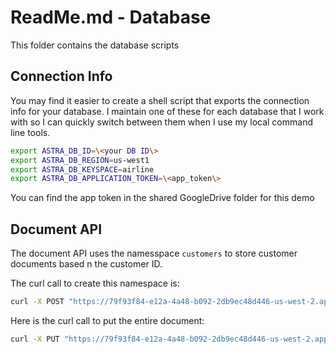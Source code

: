 # ReadMe.md - Database

This folder contains the database scripts

## Connection Info

You may find it easier to create a shell script that exports the connection info for your database. I maintain one of these for each database that I work with so I can quickly switch between them when I use my local command line tools.

```sh
export ASTRA_DB_ID=\<your DB ID\>
export ASTRA_DB_REGION=us-west1
export ASTRA_DB_KEYSPACE=airline
export ASTRA_DB_APPLICATION_TOKEN=\<app_token\>
```

You can find the app token in the shared GoogleDrive folder for this demo

## Document API

The document API uses the namesspace ```customers``` to store customer documents based n the customer ID.

The curl call to create this namespace is:

```sh
curl -X POST "https://79f93f84-e12a-4a48-b092-2db9ec48d446-us-west-2.apps.astra.datastax.com/api/rest/v2/namespaces/airline/collections" -H  "accept: application/json" -H  "X-Cassandra-Token: AstraCS:<REDACTED>" -H  "Content-Type: application/json" -d "{\"name\" : \"customers\"}"
```

Here is the curl call to put the entire document:

```sh
curl -X PUT "https://79f93f84-e12a-4a48-b092-2db9ec48d446-us-west-2.apps.astra.datastax.com/api/rest/v2/namespaces/airline/collections/customers/33330000-1111-1111-1111-000011110000" -H  "accept: application/json" -H  "X-Cassandra-Token: AstraCS:<REDACTED>" -H  "Content-Type: application/json" -d "{    \"id\": \"33330000-1111-1111-1111-000011110000\",    \"club_id\": 12355,    \"club_membership\" : \"100K\",    \"club_joined\": \"2012-04-23T18:25:43.511Z\",    \"club_expiration\": \"2021-10-23T18:25:43.511Z\",    \"contact\" : {        \"cell_phone\": \"+1 555-555-5555\",        \"work_phone\": \"+1 555-555-5555\",        \"email\" : [\"demo@datastax.com\", \"john2159@somebiz.com\"],        \"opt_in\" : true,        \"home_address\" : \"100 Main St, Palo Alto, CA 95005\",        \"work_address\": \"100 Main St, Palo Alto, CA 95005\"    },    \"club_checkins\" : [        {\"checkin_date\": \"2012-04-23T18:25:43.511Z\"}    ],    \"flight_history\": {        \"domestic\" : [            {                \"ticket\" : \"68780000-1111-1111-1111-000011110000\",                \"flight\" : \"ABC0214\",                \"bags_checked\" : 2,                \"miles_earned\" : 1795,                \"fight_date\" : \"2012-04-23T18:25:43.511Z\"            },            {                \"ticket\" : \"68780000-1111-1111-1111-000011110000\",                \"flight\" : \"ABC0216\",                \"bags_checked\" : 1,                \"miles_earned\" : 803,                \"fight_date\" : \"2015-12-23T07:25:43.511Z\"            }        ],        \"international\" : [            {                \"ticket\" : \"68780000-1111-1111-1111-000011110000\",                \"flight\" : \"ABC9203\",                \"bags_checked\" : 2,                \"miles_earned\" : 3458,                \"fight_date\" : \"2013-06-01T06:25:43.511Z\"            }        ]    }}"
```
